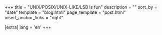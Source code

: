+++
title = "UNIX/POSIX/UNIX-LIKE/LSB is fun"
description = ""
sort_by = "date"
template = "blog.html"
page_template = "post.html"
insert_anchor_links = "right"

[extra]
lang = 'en'
+++
